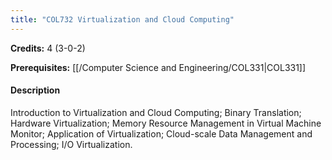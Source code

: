 ```yaml
---
title: "COL732 Virtualization and Cloud Computing"
---
```

**Credits:** 4 (3-0-2)

**Prerequisites:** [[/Computer Science and Engineering/COL331|COL331]]

#### Description
Introduction to Virtualization and Cloud Computing; Binary Translation; Hardware Virtualization; Memory Resource Management in Virtual Machine Monitor; Application of Virtualization; Cloud-scale Data Management and Processing; I/O Virtualization.